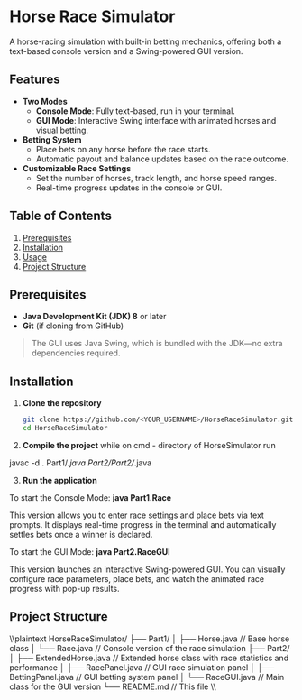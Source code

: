 # Horse Race Simulator

A horse-racing simulation with built-in betting mechanics, offering both a text-based console version and a Swing-powered GUI version.

## Features
- **Two Modes**  
  - **Console Mode**: Fully text-based, run in your terminal.  
  - **GUI Mode**: Interactive Swing interface with animated horses and visual betting.
- **Betting System**  
  - Place bets on any horse before the race starts.  
  - Automatic payout and balance updates based on the race outcome.
- **Customizable Race Settings**  
  - Set the number of horses, track length, and horse speed ranges.  
  - Real-time progress updates in the console or GUI.

## Table of Contents
1. [Prerequisites](#prerequisites)  
2. [Installation](#installation)  
3. [Usage](#usage)  
4. [Project Structure](#project-structure)

## Prerequisites
- **Java Development Kit (JDK) 8** or later  
- **Git** (if cloning from GitHub)

> The GUI uses Java Swing, which is bundled with the JDK—no extra dependencies required.

## Installation

1. **Clone the repository**
   ```bash
   git clone https://github.com/<YOUR_USERNAME>/HorseRaceSimulator.git
   cd HorseRaceSimulator
   
2. **Compile the project**
while on cmd - directory of HorseSimulator run

javac -d . Part1/*.java Part2/Part2/*.java

3. **Run the application**

To start the Console Mode:
    **java Part1.Race**

This version allows you to enter race settings and place bets via text prompts.
It displays real-time progress in the terminal and automatically settles bets once a winner is declared.

To start the GUI Mode:
    **java Part2.RaceGUI**
    
This version launches an interactive Swing-powered GUI.
You can visually configure race parameters, place bets, and watch the animated race progress with pop-up results.


## Project Structure
\\\plaintext HorseRaceSimulator/ ├── Part1/ │ ├── Horse.java // Base horse class │ └── Race.java // Console version of the race simulation ├── Part2/ │ ├── ExtendedHorse.java // Extended horse class with race statistics and performance │ ├── RacePanel.java // GUI race simulation panel │ ├── BettingPanel.java // GUI betting system panel │ └── RaceGUI.java // Main class for the GUI version └── README.md // This file \\\